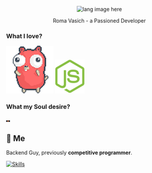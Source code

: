 <p align="center"><img width="30%" src="https://github.com/alansmathew/alansmathew/raw/master/lang.gif" alt="lang image here" /></p>

<p align="center"> Roma Vasich - a Passioned Developer </p>

### What I love?

<img src=https://raw.githubusercontent.com/CharkPep/charkpep/main/gopher_party.gif alt="Golang"></img>
<img src=https://raw.githubusercontent.com/CharkPep/charkpep/main/nodejs.png alt="NodeJs"></img>

### What my Soul desire?

<img src="https://raw.githubusercontent.com/CharkPep/charkpep/main/rust_crib.gif" width="10vw" alt="Rust"></img>

## 👤 Me

Backend Guy, previously <b>competitive programmer</b>.

[![Skills](https://skillicons.dev/icons?i=vim,neovim,nestjs,redis,ts,golang,docker,aws,elasticsearch,kafka,rabbitmq,firebase,arch,linux&perline=6)](https://skillicons.dev)
